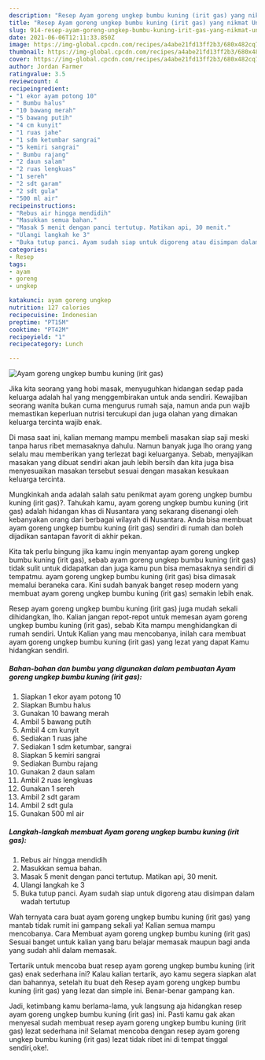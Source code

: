 ```yaml
---
description: "Resep Ayam goreng ungkep bumbu kuning (irit gas) yang nikmat Untuk Jualan"
title: "Resep Ayam goreng ungkep bumbu kuning (irit gas) yang nikmat Untuk Jualan"
slug: 914-resep-ayam-goreng-ungkep-bumbu-kuning-irit-gas-yang-nikmat-untuk-jualan
date: 2021-06-06T12:11:33.850Z
image: https://img-global.cpcdn.com/recipes/a4abe21fd13ff2b3/680x482cq70/ayam-goreng-ungkep-bumbu-kuning-irit-gas-foto-resep-utama.jpg
thumbnail: https://img-global.cpcdn.com/recipes/a4abe21fd13ff2b3/680x482cq70/ayam-goreng-ungkep-bumbu-kuning-irit-gas-foto-resep-utama.jpg
cover: https://img-global.cpcdn.com/recipes/a4abe21fd13ff2b3/680x482cq70/ayam-goreng-ungkep-bumbu-kuning-irit-gas-foto-resep-utama.jpg
author: Jordan Farmer
ratingvalue: 3.5
reviewcount: 4
recipeingredient:
- "1 ekor ayam potong 10"
- " Bumbu halus"
- "10 bawang merah"
- "5 bawang putih"
- "4 cm kunyit"
- "1 ruas jahe"
- "1 sdm ketumbar sangrai"
- "5 kemiri sangrai"
- " Bumbu rajang"
- "2 daun salam"
- "2 ruas lengkuas"
- "1 sereh"
- "2 sdt garam"
- "2 sdt gula"
- "500 ml air"
recipeinstructions:
- "Rebus air hingga mendidih"
- "Masukkan semua bahan."
- "Masak 5 menit dengan panci tertutup. Matikan api, 30 menit."
- "Ulangi langkah ke 3"
- "Buka tutup panci. Ayam sudah siap untuk digoreng atau disimpan dalam wadah tertutup"
categories:
- Resep
tags:
- ayam
- goreng
- ungkep

katakunci: ayam goreng ungkep 
nutrition: 127 calories
recipecuisine: Indonesian
preptime: "PT15M"
cooktime: "PT42M"
recipeyield: "1"
recipecategory: Lunch

---
```



![Ayam goreng ungkep bumbu kuning (irit gas)](https://img-global.cpcdn.com/recipes/a4abe21fd13ff2b3/680x482cq70/ayam-goreng-ungkep-bumbu-kuning-irit-gas-foto-resep-utama.jpg)

Jika kita seorang yang hobi masak, menyuguhkan hidangan sedap pada keluarga adalah hal yang menggembirakan untuk anda sendiri. Kewajiban seorang  wanita bukan cuma mengurus rumah saja, namun anda pun wajib memastikan keperluan nutrisi tercukupi dan juga olahan yang dimakan keluarga tercinta wajib enak.

Di masa  saat ini, kalian memang mampu membeli masakan siap saji meski tanpa harus ribet memasaknya dahulu. Namun banyak juga lho orang yang selalu mau memberikan yang terlezat bagi keluarganya. Sebab, menyajikan masakan yang dibuat sendiri akan jauh lebih bersih dan kita juga bisa menyesuaikan masakan tersebut sesuai dengan masakan kesukaan keluarga tercinta. 



Mungkinkah anda adalah salah satu penikmat ayam goreng ungkep bumbu kuning (irit gas)?. Tahukah kamu, ayam goreng ungkep bumbu kuning (irit gas) adalah hidangan khas di Nusantara yang sekarang disenangi oleh kebanyakan orang dari berbagai wilayah di Nusantara. Anda bisa membuat ayam goreng ungkep bumbu kuning (irit gas) sendiri di rumah dan boleh dijadikan santapan favorit di akhir pekan.

Kita tak perlu bingung jika kamu ingin menyantap ayam goreng ungkep bumbu kuning (irit gas), sebab ayam goreng ungkep bumbu kuning (irit gas) tidak sulit untuk didapatkan dan juga kamu pun bisa memasaknya sendiri di tempatmu. ayam goreng ungkep bumbu kuning (irit gas) bisa dimasak memalui beraneka cara. Kini sudah banyak banget resep modern yang membuat ayam goreng ungkep bumbu kuning (irit gas) semakin lebih enak.

Resep ayam goreng ungkep bumbu kuning (irit gas) juga mudah sekali dihidangkan, lho. Kalian jangan repot-repot untuk memesan ayam goreng ungkep bumbu kuning (irit gas), sebab Kita mampu menghidangkan di rumah sendiri. Untuk Kalian yang mau mencobanya, inilah cara membuat ayam goreng ungkep bumbu kuning (irit gas) yang lezat yang dapat Kamu hidangkan sendiri.

<!--inarticleads1-->

##### Bahan-bahan dan bumbu yang digunakan dalam pembuatan Ayam goreng ungkep bumbu kuning (irit gas):

1. Siapkan 1 ekor ayam potong 10
1. Siapkan  Bumbu halus
1. Gunakan 10 bawang merah
1. Ambil 5 bawang putih
1. Ambil 4 cm kunyit
1. Sediakan 1 ruas jahe
1. Sediakan 1 sdm ketumbar, sangrai
1. Siapkan 5 kemiri sangrai
1. Sediakan  Bumbu rajang
1. Gunakan 2 daun salam
1. Ambil 2 ruas lengkuas
1. Gunakan 1 sereh
1. Ambil 2 sdt garam
1. Ambil 2 sdt gula
1. Gunakan 500 ml air




<!--inarticleads2-->

##### Langkah-langkah membuat Ayam goreng ungkep bumbu kuning (irit gas):

1. Rebus air hingga mendidih
1. Masukkan semua bahan.
1. Masak 5 menit dengan panci tertutup. Matikan api, 30 menit.
1. Ulangi langkah ke 3
1. Buka tutup panci. Ayam sudah siap untuk digoreng atau disimpan dalam wadah tertutup




Wah ternyata cara buat ayam goreng ungkep bumbu kuning (irit gas) yang mantab tidak rumit ini gampang sekali ya! Kalian semua mampu mencobanya. Cara Membuat ayam goreng ungkep bumbu kuning (irit gas) Sesuai banget untuk kalian yang baru belajar memasak maupun bagi anda yang sudah ahli dalam memasak.

Tertarik untuk mencoba buat resep ayam goreng ungkep bumbu kuning (irit gas) enak sederhana ini? Kalau kalian tertarik, ayo kamu segera siapkan alat dan bahannya, setelah itu buat deh Resep ayam goreng ungkep bumbu kuning (irit gas) yang lezat dan simple ini. Benar-benar gampang kan. 

Jadi, ketimbang kamu berlama-lama, yuk langsung aja hidangkan resep ayam goreng ungkep bumbu kuning (irit gas) ini. Pasti kamu gak akan menyesal sudah membuat resep ayam goreng ungkep bumbu kuning (irit gas) lezat sederhana ini! Selamat mencoba dengan resep ayam goreng ungkep bumbu kuning (irit gas) lezat tidak ribet ini di tempat tinggal sendiri,oke!.

